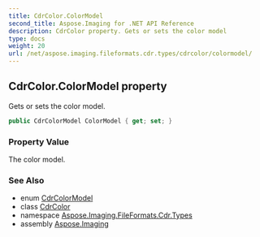 ```yaml
---
title: CdrColor.ColorModel
second_title: Aspose.Imaging for .NET API Reference
description: CdrColor property. Gets or sets the color model
type: docs
weight: 20
url: /net/aspose.imaging.fileformats.cdr.types/cdrcolor/colormodel/
---
```

## CdrColor.ColorModel property

Gets or sets the color model.

```csharp
public CdrColorModel ColorModel { get; set; }
```

### Property Value

The color model.

### See Also

* enum [CdrColorModel](../../../aspose.imaging.fileformats.cdr.const/cdrcolormodel/)
* class [CdrColor](../)
* namespace [Aspose.Imaging.FileFormats.Cdr.Types](../../cdrcolor/)
* assembly [Aspose.Imaging](../../../)


